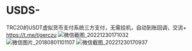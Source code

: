 # USDS-
TRC20的USDT虚拟货币支付系统三方支付，无需挂机，自动到账回调，交流+ https://t.me/tigerczu
![微信截图_20221230171032](https://user-images.githubusercontent.com/121654454/210053868-8c1b429b-5749-42f8-84ec-f8a226767ed2.png)
![微信图片_20180801101107](https://user-images.githubusercontent.com/121654454/210053872-0621053f-6a6f-49e9-ad21-3f6ad62ed3ef.png)
![微信截图_20221230170937](https://user-images.githubusercontent.com/121654454/210053874-162d38e0-2e17-4427-8b4b-d9c713bd2607.png)
